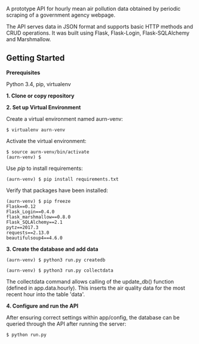 A prototype API for hourly mean air pollution data obtained by periodic scraping of a government agency webpage.
 
The API serves data in JSON format and supports basic HTTP methods and CRUD operations. It was built using Flask, Flask-Login, Flask-SQLAlchemy and Marshmallow.



Getting Started
---------------


**Prerequisites**

Python 3.4, pip, virtualenv

**1. Clone or copy repository**

**2. Set up Virtual Environment**

Create a virtual environment named aurn-venv:

    $ virtualenv aurn-venv

Activate the virtual environment:

    $ source aurn-venv/bin/activate
    (aurn-venv) $

Use *pip* to install requirements:

    (aurn-venv) $ pip install requirements.txt

Verify that packages have been installed:

    (aurn-venv) $ pip freeze
    Flask==0.12
    Flask_Login==0.4.0
    flask_marshmallow==0.8.0
    Flask_SQLAlchemy==2.1
    pytz==2017.3
    requests==2.13.0
    beautifulsoup4==4.6.0

**3. Create the database and add data**


    (aurn-venv) $ python3 run.py createdb

    (aurn-venv) $ python3 run.py collectdata

The collectdata command allows calling of the update_db() function (defined in app.data.hourly). This inserts the air quality data for the most recent hour into the table 'data'. 


**4. Configure and run the API**

After ensuring correct settings within app/config, the database can be queried through the API after running the server:

    $ python run.py

